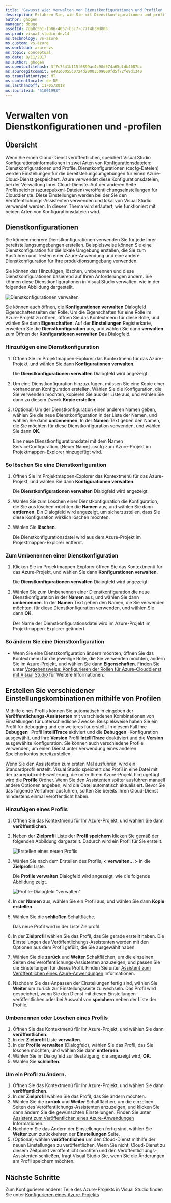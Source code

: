 ```yaml
---
title: 'Gewusst wie: Verwalten von Dienstkonfigurationen und Profilen | Microsoft-Dokumentation'
description: Erfahren Sie, wie Sie mit Dienstkonfigurationen und profilkonfigurationsdateien Dienstkonfigurationsdateien arbeiten | die Einstellungen für die bereitstellungsumgebungen gespeichert und die veröffentlichungseinstellungen für Clouddienste.
author: ghogen
manager: douge
assetId: 7da8c551-fb06-4057-b5c7-c77f4b39d803
ms.prod: visual-studio-dev14
ms.technology: vs-azure
ms.custom: vs-azure
ms.workload: azure-vs
ms.topic: conceptual
ms.date: 8/11/2017
ms.author: ghogen
ms.openlocfilehash: 3f7c7341b115f0899ac4c90d574a65dfdb4087bc
ms.sourcegitcommit: e481d0055c0724d20003509000fd5f72fe9d1340
ms.translationtype: MT
ms.contentlocale: de-DE
ms.lasthandoff: 11/05/2018
ms.locfileid: "51001993"
---
```

# <a name="how-to-manage-service-configurations-and-profiles"></a>Verwalten von Dienstkonfigurationen und -profilen
## <a name="overview"></a>Übersicht
Wenn Sie einen Cloud-Dienst veröffentlichen, speichert Visual Studio Konfigurationsinformationen in zwei Arten von Konfigurationsdateien: Dienstkonfigurationen und Profile. Dienstkonfigurationen (cscfg-Dateien) werden Einstellungen für die bereitstellungsumgebungen für einen Azure-Cloud-Dienst gespeichert. Azure verwendet diese Konfigurationsdateien, bei der Verwaltung Ihrer Cloud-Dienste. Auf der anderen Seite Profilspeicher (azurepubxml-Dateien) veröffentlichungseinstellungen für Clouddienste. Diese Einstellungen werden bei der Sie den Veröffentlichungs-Assistenten verwenden und lokal von Visual Studio verwendet werden. In diesem Thema wird erläutert, wie funktioniert mit beiden Arten von Konfigurationsdateien wird.

## <a name="service-configurations"></a>Dienstkonfigurationen
Sie können mehrere Dienstkonfigurationen verwenden Sie für jede Ihrer bereitstellungsumgebungen erstellen. Beispielsweise können Sie eine Dienstkonfiguration für die lokale Umgebung erstellen, die Sie zum Ausführen und Testen einer Azure-Anwendung und eine andere Dienstkonfiguration für Ihre produktionsumgebung verwenden.

Sie können das Hinzufügen, löschen, umbenennen und diese Dienstkonfigurationen basierend auf Ihren Anforderungen ändern. Sie können diese Dienstkonfigurationen in Visual Studio verwalten, wie in der folgenden Abbildung dargestellt.

![Dienstkonfigurationen verwalten](./media/vs-azure-tools-service-configurations-and-profiles-how-to-manage/manage-service-config.png)

Sie können auch öffnen, die **Konfigurationen verwalten** Dialogfeld Eigenschaftenseiten der Rolle. Um die Eigenschaften für eine Rolle im Azure-Projekt zu öffnen, öffnen Sie das Kontextmenü für diese Rolle, und wählen Sie dann **Eigenschaften**. Auf der **Einstellungen** Registerkarte, erweitern Sie die **Dienstkonfiguration** aus, und wählen Sie dann **verwalten** zum Öffnen der **Konfigurationen verwalten** Das Dialogfeld.

### <a name="to-add-a-service-configuration"></a>Hinzufügen eine Dienstkonfiguration
1. Öffnen Sie im Projektmappen-Explorer das Kontextmenü für das Azure-Projekt, und wählen Sie dann **Konfigurationen verwalten**.
   
    Die **Dienstkonfigurationen verwalten** Dialogfeld wird angezeigt.
2. Um eine Dienstkonfiguration hinzuzufügen, müssen Sie eine Kopie einer vorhandenen Konfiguration erstellen. Wählen Sie die Konfiguration, die Sie verwenden möchten, kopieren Sie aus der Liste aus, und wählen Sie dann zu diesem Zweck **Kopie erstellen**.
3. (Optional) Um der Dienstkonfiguration einen anderen Namen geben, wählen Sie die neue Dienstkonfiguration in der Liste der Namen, und wählen Sie dann **umbenennen**. In der **Namen** Text geben den Namen, die Sie möchten für diese Dienstkonfiguration verwenden, und wählen Sie dann **OK**.
   
    Eine neue Dienstkonfigurationsdatei mit dem Namen ServiceConfiguration. [Neuer Name] .cscfg zum Azure-Projekt im Projektmappen-Explorer hinzugefügt wird.

### <a name="to-delete-a-service-configuration"></a>So löschen Sie eine Dienstkonfiguration
1. Öffnen Sie im Projektmappen-Explorer das Kontextmenü für das Azure-Projekt, und wählen Sie dann **Konfigurationen verwalten**.
   
    Die **Dienstkonfigurationen verwalten** Dialogfeld wird angezeigt.
2. Wählen Sie zum Löschen einer Dienstkonfiguration die Konfiguration, die Sie aus löschen möchten die **Namen** aus, und wählen Sie dann **entfernen**. Ein Dialogfeld wird angezeigt, um sicherzustellen, dass Sie diese Konfiguration wirklich löschen möchten.
3. Wählen Sie **löschen**.
   
     Die Dienstkonfigurationsdatei wird aus dem Azure-Projekt im Projektmappen-Explorer entfernt.

### <a name="to-rename-a-service-configuration"></a>Zum Umbenennen einer Dienstkonfiguration
1. Klicken Sie im Projektmappen-Explorer öffnen Sie das Kontextmenü für das Azure-Projekt, und wählen Sie dann **Konfigurationen verwalten**.
   
    Die **Dienstkonfigurationen verwalten** Dialogfeld wird angezeigt.
2. Wählen Sie zum Umbenennen einer Dienstkonfiguration die neue Dienstkonfiguration in der **Namen** aus, und wählen Sie dann **umbenennen**. In der **Namen** Text geben den Namen, die Sie verwenden möchten, für diese Dienstkonfiguration verwenden, und wählen Sie dann **OK**.
   
    Der Name der Dienstkonfigurationsdatei wird im Azure-Projekt im Projektmappen-Explorer geändert.

### <a name="to-change-a-service-configuration"></a>So ändern Sie eine Dienstkonfiguration
* Wenn Sie eine Dienstkonfiguration ändern möchten, öffnen Sie das Kontextmenü für die jeweilige Rolle, die Sie verwenden möchten, ändern Sie im Azure-Projekt, und wählen Sie dann **Eigenschaften**. Finden Sie unter [Vorgehensweise: Konfigurieren der Rollen für Azure-Clouddienst mit Visual Studio](vs-azure-tools-configure-roles-for-cloud-service.md) für Weitere Informationen.

## <a name="make-different-setting-combinations-by-using-profiles"></a>Erstellen Sie verschiedener Einstellungskombinationen mithilfe von Profilen
Mithilfe eines Profils können Sie automatisch in eingeben der **Veröffentlichungs-Assistenten** mit verschiedenen Kombinationen von Einstellungen für unterschiedliche Zwecke. Beispielsweise haben Sie ein Profil für debugging und ein weiteres für erstellt. In diesem Fall Ihre **Debuggen** -Profil **IntelliTrace** aktiviert und die **Debuggen** -Konfiguration ausgewählt, und Ihre **Version** Profil **IntelliTrace** deaktiviert und die **Version** ausgewählte Konfiguration. Sie können auch verschiedene Profile verwenden, um einen Dienst unter Verwendung eines anderen Speicherkontos bereitzustellen.

Wenn Sie den Assistenten zum ersten Mal ausführen, wird ein Standardprofil erstellt. Visual Studio speichert das Profil in eine Datei mit der azurepubxml-Erweiterung, die unter Ihrem Azure-Projekt hinzugefügt wird die **Profile** Ordner. Wenn Sie den Assistenten später ausführen manuell andere Optionen angeben, wird die Datei automatisch aktualisiert. Bevor Sie das folgende Verfahren ausführen, sollten Sie bereits Ihren Cloud-Dienst mindestens einmal veröffentlicht haben.

### <a name="to-add-a-profile"></a>Hinzufügen eines Profils
1. Öffnen Sie das Kontextmenü für Ihr Azure-Projekt, und wählen Sie dann **veröffentlichen**.
2. Neben der **Zielprofil** Liste der **Profil speichern** klicken Sie gemäß der folgenden Abbildung dargestellt. Dadurch wird ein Profil für Sie erstellt.
   
    ![Erstellen eines neuen Profils](./media/vs-azure-tools-service-configurations-and-profiles-how-to-manage/create-new-profile.png)
3. Wählen Sie nach dem Erstellen des Profils, **< verwalten… >** in die **Zielprofil** Liste.
   
    Die **Profile verwalten** Dialogfeld wird angezeigt, wie die folgende Abbildung zeigt.
   
    ![Profile-Dialogfeld "verwalten"](./media/vs-azure-tools-service-configurations-and-profiles-how-to-manage/manage-profiles.png)
4. In der **Namen** aus, wählen Sie ein Profil aus, und wählen Sie dann **Kopie erstellen**.
5. Wählen Sie die **schließen** Schaltfläche.
   
    Das neue Profil wird in der Liste Zielprofil.
6. In der **Zielprofil** wählen Sie das Profil, das Sie gerade erstellt haben. Die Einstellungen des Veröffentlichungs-Assistenten werden mit den Optionen aus dem Profil gefüllt, die Sie ausgewählt haben.
7. Wählen Sie die **zurück** und **Weiter** Schaltflächen, um die einzelnen Seiten des Veröffentlichungs-Assistenten anzuzeigen, und passen Sie die Einstellungen für dieses Profil. Finden Sie unter [Assistent zum Veröffentlichen eines Azure-Anwendungen](http://go.microsoft.com/fwlink/p/?LinkID=623085) Informationen.
8. Nachdem Sie das Anpassen der Einstellungen fertig sind, wählen Sie **Weiter** um zurück zur Einstellungsseite zu wechseln. Das Profil wird gespeichert, wenn Sie den Dienst mit diesen Einstellungen veröffentlichen oder bei Auswahl von **speichern** neben der Liste der Profile.

### <a name="to-rename-or-delete-a-profile"></a>Umbenennen oder Löschen eines Profils
1. Öffnen Sie das Kontextmenü für Ihr Azure-Projekt, und wählen Sie dann **veröffentlichen**.
2. In der **Zielprofil** Liste **verwalten**.
3. In der **Profile verwalten** (Dialogfeld), wählen Sie das Profil, das Sie löschen möchten, und wählen Sie dann **entfernen**.
4. Wählen Sie im Dialogfeld zur Bestätigung, die angezeigt wird, **OK**.
5. Wählen Sie **schließen**.

### <a name="to-change-a-profile"></a>Um ein Profil zu ändern.
1. Öffnen Sie das Kontextmenü für Ihr Azure-Projekt, und wählen Sie dann **veröffentlichen**.
2. In der **Zielprofil** wählen Sie das Profil, das Sie ändern möchten.
3. Wählen Sie die **zurück** und **Weiter** Schaltflächen, um die einzelnen Seiten des Veröffentlichungs-Assistenten anzuzeigen, und klicken Sie dann ändern Sie die gewünschten Einstellungen. Finden Sie unter [Assistent zum Veröffentlichen eines Azure-Anwendungen](http://go.microsoft.com/fwlink/p/?LinkID=623085) Informationen.
4. Nachdem Sie das Ändern der Einstellungen fertig sind, wählen Sie **Weiter** zum zurückkehren der **Einstellungen** Seite.
5. (Optional) wählen **veröffentlichen** um den Cloud-Dienst mithilfe der neuen Einstellungen zu veröffentlichen. Wenn Sie nicht, Cloud-Dienst zu diesem Zeitpunkt veröffentlicht möchten und den Veröffentlichungs-Assistenten schließen, fragt Visual Studio Sie, wenn Sie die Änderungen am Profil speichern möchten.

## <a name="next-steps"></a>Nächste Schritte
Zum Konfigurieren anderer Teile des Azure-Projekts in Visual Studio finden Sie unter [Konfigurieren eines Azure-Projekts](http://go.microsoft.com/fwlink/p/?LinkID=623075)

